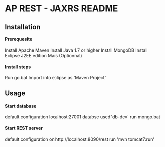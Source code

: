 # AP REST - JAXRS README

## Installation

#### Prerequesite

Install Apache Maven
Install Java 1.7 or higher
Install MongoDB
Install Eclipse J2EE edition Mars (Optionnal)

#### Install steps

Run go.bat
Import into eclipse as 'Maven Project'

## Usage

#### Start database

default configuration localhost:27001
databse used 'db-dev'
run mongo.bat

#### Start REST server

default configuration on http://localhost:8090/rest
run 'mvn tomcat7:run'
